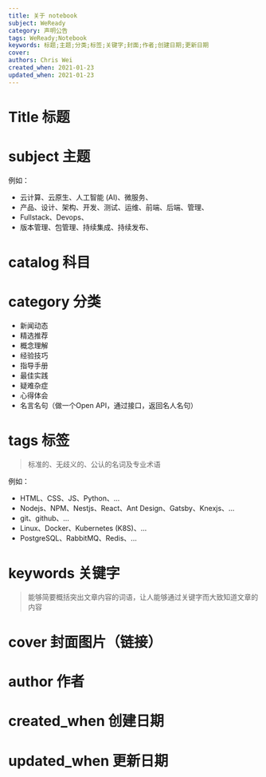 ```yaml
---
title: 关于 notebook
subject: WeReady
category: 声明公告
tags: WeReady;Notebook
keywords: 标题;主题;分类;标签;关键字;封面;作者;创建日期;更新日期
cover: 
authors: Chris Wei
created_when: 2021-01-23
updated_when: 2021-01-23
---
```


# Title 标题

# subject 主题

例如：

- 云计算、云原生、人工智能 (AI)、微服务、
- 产品、设计、架构、开发、测试、运维、前端、后端、管理、
- Fullstack、Devops、
- 版本管理、包管理、持续集成、持续发布、

# catalog 科目

# category 分类

- 新闻动态
- 精选推荐
- 概念理解
- 经验技巧
- 指导手册
- 最佳实践
- 疑难杂症
- 心得体会
- 名言名句（做一个Open API，通过接口，返回名人名句）

# tags 标签

> 标准的、无歧义的、公认的名词及专业术语

例如：

- HTML、CSS、JS、Python、...
- Nodejs、NPM、Nestjs、React、Ant Design、Gatsby、Knexjs、...
- git、github、...
- Linux、Docker、Kubernetes (K8S)、...
- PostgreSQL、RabbitMQ、Redis、...

# keywords 关键字

> 能够简要概括突出文章内容的词语，让人能够通过关键字而大致知道文章的内容

# cover 封面图片（链接）

# author 作者

# created_when 创建日期

# updated_when 更新日期
